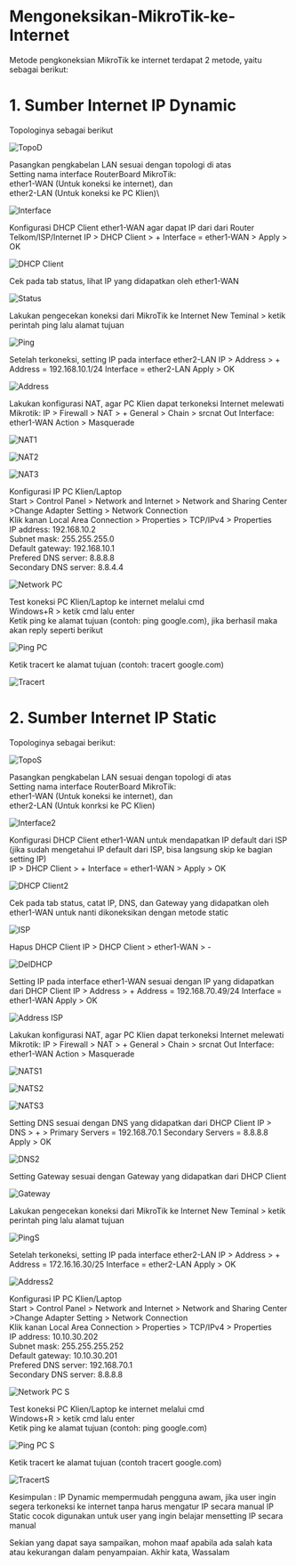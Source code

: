 # Mengoneksikan-MikroTik-ke-Internet

Metode pengkoneksian MikroTik ke internet terdapat 2 metode, yaitu sebagai berikut:

# 1. Sumber Internet IP Dynamic
 Topologinya sebagai berikut

![TopoD](TopoD.png)

Pasangkan pengkabelan LAN sesuai dengan topologi di atas\
Setting nama interface RouterBoard MikroTik:\
ether1-WAN (Untuk koneksi ke internet), dan\
ether2-LAN (Untuk koneksi ke PC Klien)\

![Interface](Interface.png)

Konfigurasi DHCP Client ether1-WAN agar dapat IP dari dari Router Telkom/ISP/Internet
IP > DHCP Client > + Interface = ether1-WAN > Apply > OK

![DHCP Client](DHCP%20Client.png)

Cek pada tab status, lihat IP yang didapatkan oleh ether1-WAN

![Status](Status.png)

Lakukan pengecekan koneksi dari MikroTik ke Internet
New Teminal > ketik perintah ping lalu alamat tujuan

![Ping](Ping.png)

Setelah terkoneksi, setting IP pada interface ether2-LAN
IP > Address > + Address = 192.168.10.1/24
Interface = ether2-LAN
Apply > OK

![Address](Address.png)

Lakukan konfigurasi NAT, agar PC Klien dapat terkoneksi Internet melewati Mikrotik:
IP > Firewall > NAT > +
General > Chain > srcnat
Out Interface: ether1-WAN
Action > Masquerade

![NAT1](NAT1.png)

![NAT2](NAT2.png)

![NAT3](NAT.png)

Konfigurasi IP PC Klien/Laptop\
Start > Control Panel > Network and Internet > Network and Sharing Center >Change Adapter Setting > Network Connection\
Klik kanan Local Area Connection > Properties > TCP/IPv4 > Properties\
IP address: 192.168.10.2\
Subnet mask: 255.255.255.0\
Default gateway: 192.168.10.1\
Prefered DNS server: 8.8.8.8\
Secondary DNS server: 8.8.4.4

![Network PC](Network%20PC.png)

Test koneksi PC Klien/Laptop ke internet melalui cmd\
Windows+R > ketik cmd lalu enter\
Ketik ping ke alamat tujuan (contoh: ping google.com), jika berhasil maka akan reply seperti berikut

![Ping PC](Ping%20PC.png)

Ketik tracert ke alamat tujuan (contoh: tracert google.com)

![Tracert](Tracert.png)

# 2. Sumber Internet IP Static
 Topologinya sebagai berikut:
 
![TopoS](TopoS.png)

Pasangkan pengkabelan LAN sesuai dengan topologi di atas\
Setting nama interface RouterBoard MikroTik: \
ether1-WAN (Untuk koneksi ke internet), dan\
ether2-LAN (Untuk konrksi ke PC Klien)

![Interface2](Interface2.png)

Konfigurasi DHCP Client ether1-WAN untuk mendapatkan IP default dari ISP (jika sudah mengetahui IP default dari ISP, bisa langsung skip ke bagian setting IP)\
IP > DHCP Client > + Interface = ether1-WAN > Apply > OK

![DHCP Client2](DHCP%20Client2.png)

Cek pada tab status, catat IP, DNS, dan Gateway yang didapatkan oleh ether1-WAN untuk nanti dikoneksikan dengan metode static

![ISP](ISP.png)

Hapus DHCP Client
IP > DHCP Client > ether1-WAN > -

![DelDHCP](DelDHCP.png)

Setting IP pada interface ether1-WAN sesuai dengan IP yang didapatkan dari DHCP Client
IP > Address > + Address = 192.168.70.49/24
Interface = ether1-WAN
Apply > OK

![Address ISP](Address%20ISP.png)

Lakukan konfigurasi NAT, agar PC Klien dapat terkoneksi Internet melewati Mikrotik:
IP > Firewall > NAT > +
General > Chain > srcnat
Out Interface: ether1-WAN
Action > Masquerade

![NATS1](NATS1.png)

![NATS2](NATS2.png)

![NATS3](NATS3.png)

Setting DNS sesuai dengan DNS yang didapatkan dari DHCP Client
IP > DNS > + > Primary Servers = 192.168.70.1
Secondary Servers = 8.8.8.8
Apply > OK

![DNS2](DNS2.png)

Setting Gateway sesuai dengan Gateway yang didapatkan dari DHCP Client

![Gateway](Gateway.png)

Lakukan pengecekan koneksi dari MikroTik ke Internet
New Teminal > ketik perintah ping lalu alamat tujuan

![PingS](PingS.png)

Setelah terkoneksi, setting IP pada interface ether2-LAN
IP > Address > + Address = 172.16.16.30/25
Interface = ether2-LAN
Apply > OK

![Address2](Address2.png)

Konfigurasi IP PC Klien/Laptop\
Start > Control Panel > Network and Internet > Network and Sharing Center >Change Adapter Setting > Network Connection\
Klik kanan Local Area Connection > Properties > TCP/IPv4 > Properties\
IP address: 10.10.30.202\
Subnet mask: 255.255.255.252\
Default gateway: 10.10.30.201\
Prefered DNS server: 192.168.70.1\
Secondary DNS server: 8.8.8.8

![Network PC S](Network%20PC20%S.png)

Test koneksi PC Klien/Laptop ke internet melalui cmd\
Windows+R > ketik cmd lalu enter\
Ketik ping ke alamat tujuan (contoh: ping google.com)

![Ping PC S](Ping%20PC%20S.png)

Ketik tracert ke alamat tujuan (contoh tracert google.com)

![TracertS](TracertS.png)

Kesimpulan : 
IP Dynamic mempermudah pengguna awam, jika user ingin segera terkoneksi ke internet tanpa harus mengatur IP secara manual
IP Static cocok digunakan untuk user yang ingin belajar mensetting IP secara manual

Sekian yang dapat saya sampaikan, mohon maaf apabila ada salah kata atau kekurangan dalam penyampaian. Akhir kata, Wassalam
